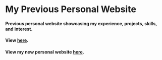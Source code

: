 # My Previous Personal Website

#### Previous personal website showcasing my experience, projects, skills, and interest.
#### View [here](https://youngjun-yoo16.github.io/Old-Website/).
#### View my new personal website [here](https://youngjun-yoo16.github.io/).
